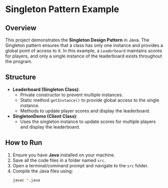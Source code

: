 # Singleton Pattern Example

## Overview
This project demonstrates the **Singleton Design Pattern** in Java. The Singleton pattern ensures that a class has only one instance and provides a global point of access to it. In this example, a `Leaderboard` maintains scores for players, and only a single instance of the leaderboard exists throughout the program.

## Structure
- **Leaderboard (Singleton Class)**:  
  - Private constructor to prevent multiple instances.  
  - Static method `getInstance()` to provide global access to the single instance.  
  - Methods to update player scores and display the leaderboard.  
- **SingletonDemo (Client Class)**:  
  - Uses the singleton instance to update scores for multiple players and display the leaderboard.

## How to Run
1. Ensure you have **Java** installed on your machine.  
2. Save all the code files in a folder named `src`.  
3. Open a terminal/command prompt and navigate to the `src` folder.  
4. Compile the Java files using:
   ```bash
   javac *.java

